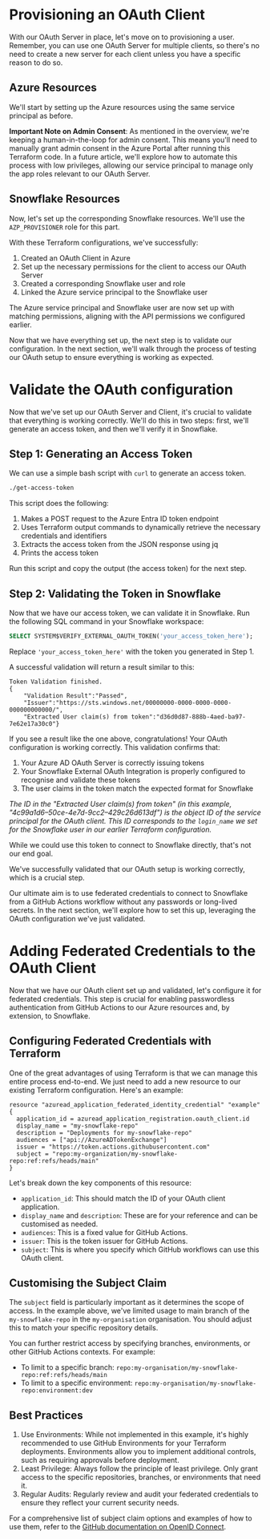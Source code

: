 # Provisioning an OAuth Client

With our OAuth Server in place, let's move on to provisioning a user. Remember, you can use one OAuth Server for multiple clients, so there's no need to create a new server for each client unless you have a specific reason to do so.

## Azure Resources

We'll start by setting up the Azure resources using the same service principal as before. 

**Important Note on Admin Consent**: As mentioned in the overview, we're keeping a human-in-the-loop for admin consent. This means you'll need to manually grant admin consent in the Azure Portal after running this Terraform code. In a future article, we'll explore how to automate this process with low privileges, allowing our service principal to manage only the app roles relevant to our OAuth Server.

## Snowflake Resources

Now, let's set up the corresponding Snowflake resources. We'll use the `AZP_PROVISIONER` role for this part. 

With these Terraform configurations, we've successfully:

1. Created an OAuth Client in Azure
1. Set up the necessary permissions for the client to access our OAuth Server
1. Created a corresponding Snowflake user and role
1. Linked the Azure service principal to the Snowflake user

The Azure service principal and Snowflake user are now set up with matching permissions, aligning with the API permissions we configured earlier.

Now that we have everything set up, the next step is to validate our configuration. In the next section, we'll walk through the process of testing our OAuth setup to ensure everything is working as expected.

# Validate the OAuth configuration

Now that we've set up our OAuth Server and Client, it's crucial to validate that everything is working correctly. We'll do this in two steps: first, we'll generate an access token, and then we'll verify it in Snowflake.

## Step 1: Generating an Access Token

We can use a simple bash script with `curl` to generate an access token.

```bash
./get-access-token
```

This script does the following:

1. Makes a POST request to the Azure Entra ID token endpoint
1. Uses Terraform output commands to dynamically retrieve the necessary credentials and identifiers
1. Extracts the access token from the JSON response using jq
1. Prints the access token

Run this script and copy the output (the access token) for the next step.

## Step 2: Validating the Token in Snowflake

Now that we have our access token, we can validate it in Snowflake. Run the following SQL command in your Snowflake workspace:

```sql
SELECT SYSTEM$VERIFY_EXTERNAL_OAUTH_TOKEN('your_access_token_here');
```

Replace `'your_access_token_here'` with the token you generated in Step 1.

A successful validation will return a result similar to this:

```
Token Validation finished.
{
    "Validation Result":"Passed",
    "Issuer":"https://sts.windows.net/00000000-0000-0000-0000-000000000000/",
    "Extracted User claim(s) from token":"d36d0d87-888b-4aed-ba97-7e62e17a30c0"}
```

If you see a result like the one above, congratulations! Your OAuth configuration is working correctly. This validation confirms that:

1. Your Azure AD OAuth Server is correctly issuing tokens
1. Your Snowflake External OAuth Integration is properly configured to recognise and validate these tokens
1. The user claims in the token match the expected format for Snowflake

*The ID in the "Extracted User claim(s) from token" (in this example, "4c99a1d6–50ce-4e7d-9cc2–429c26d613df") is the object ID of the service principal for the OAuth client. This ID corresponds to the `login_name` we set for the Snowflake user in our earlier Terraform configuration.*

While we could use this token to connect to Snowflake directly, that's not our end goal. 

We've successfully validated that our OAuth setup is working correctly, which is a crucial step.

Our ultimate aim is to use federated credentials to connect to Snowflake from a GitHub Actions workflow without any passwords or long-lived secrets. In the next section, we'll explore how to set this up, leveraging the OAuth configuration we've just validated.

# Adding Federated Credentials to the OAuth Client

Now that we have our OAuth client set up and validated, let's configure it for federated credentials. This step is crucial for enabling passwordless authentication from GitHub Actions to our Azure resources and, by extension, to Snowflake.

## Configuring Federated Credentials with Terraform

One of the great advantages of using Terraform is that we can manage this entire process end-to-end. We just need to add a new resource to our existing Terraform configuration. Here's an example:

```hcl
resource "azuread_application_federated_identity_credential" "example" {
  application_id = azuread_application_registration.oauth_client.id
  display_name = "my-snowflake-repo"
  description = "Deployments for my-snowflake-repo"
  audiences = ["api://AzureADTokenExchange"]
  issuer = "https://token.actions.githubusercontent.com"
  subject = "repo:my-organization/my-snowflake-repo:ref:refs/heads/main"
}
```

Let's break down the key components of this resource:

- `application_id`: This should match the ID of your OAuth client application.
- `display_name` and `description`: These are for your reference and can be customised as needed.
- `audiences`: This is a fixed value for GitHub Actions.
- `issuer`: This is the token issuer for GitHub Actions.
- `subject`: This is where you specify which GitHub workflows can use this OAuth client.

## Customising the Subject Claim

The `subject` field is particularly important as it determines the scope of access. In the example above, we've limited usage to main branch of the `my-snowflake-repo` in the `my-organisation` organisation. You should adjust this to match your specific repository details.

You can further restrict access by specifying branches, environments, or other GitHub Actions contexts. For example:

- To limit to a specific branch: `repo:my-organisation/my-snowflake-repo:ref:refs/heads/main`
- To limit to a specific environment: `repo:my-organisation/my-snowflake-repo:environment:dev`

## Best Practices

1. Use Environments: While not implemented in this example, it's highly recommended to use GitHub Environments for your Terraform deployments. Environments allow you to implement additional controls, such as requiring approvals before deployment.
2. Least Privilege: Always follow the principle of least privilege. Only grant access to the specific repositories, branches, or environments that need it.
3. Regular Audits: Regularly review and audit your federated credentials to ensure they reflect your current security needs.

For a comprehensive list of subject claim options and examples of how to use them, refer to the [GitHub documentation on OpenID Connect](https://docs.github.com/en/actions/security-for-github-actions/security-hardening-your-deployments/about-security-hardening-with-openid-connect).